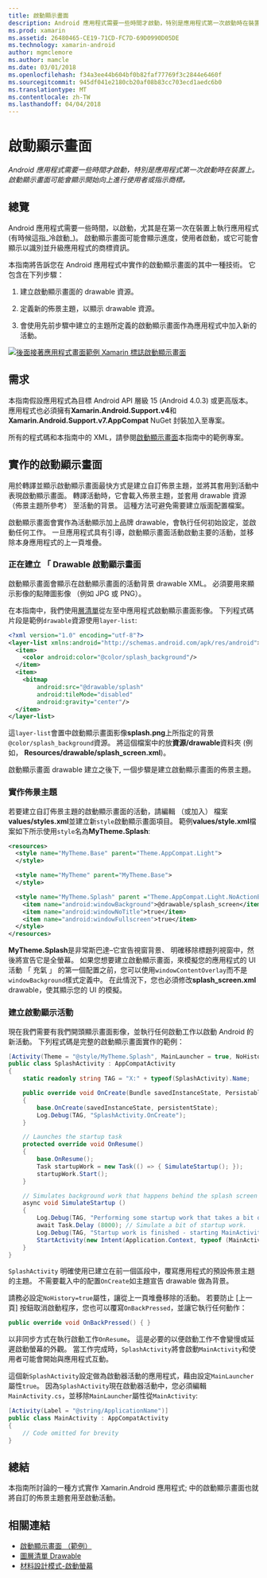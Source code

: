 ```yaml
---
title: 啟動顯示畫面
description: Android 應用程式需要一些時間才啟動，特別是應用程式第一次啟動時在裝置上。 啟動顯示畫面可能會顯示開始向上進行使用者或指示商標。
ms.prod: xamarin
ms.assetid: 26480465-CE19-71CD-FC7D-69D0990D05DE
ms.technology: xamarin-android
author: mgmclemore
ms.author: mamcle
ms.date: 03/01/2018
ms.openlocfilehash: f34a3ee44b604bf0b82faf77769f3c2844e6460f
ms.sourcegitcommit: 945df041e2180cb20af08b83cc703ecd1aedc6b0
ms.translationtype: MT
ms.contentlocale: zh-TW
ms.lasthandoff: 04/04/2018
---
```

# <a name="splash-screen"></a>啟動顯示畫面

_Android 應用程式需要一些時間才啟動，特別是應用程式第一次啟動時在裝置上。啟動顯示畫面可能會顯示開始向上進行使用者或指示商標。_


## <a name="overview"></a>總覽

Android 應用程式需要一些時間，以啟動，尤其是在第一次在裝置上執行應用程式 (有時候這指_冷啟動_)。 啟動顯示畫面可能會顯示進度，使用者啟動，或它可能會顯示以識別並升級應用程式的商標資訊。

本指南將告訴您在 Android 應用程式中實作的啟動顯示畫面的其中一種技術。 它包含在下列步驟：

1.  建立啟動顯示畫面的 drawable 資源。

2.  定義新的佈景主題，以顯示 drawable 資源。

3.  會使用先前步驟中建立的主題所定義的啟動顯示畫面作為應用程式中加入新的活動。

[![後面接著應用程式畫面範例 Xamarin 標誌啟動顯示畫面](splash-screen-images/splashscreen-01-sml.png)](splash-screen-images/splashscreen-01.png#lightbox)


## <a name="requirements"></a>需求

本指南假設應用程式為目標 Android API 層級 15 (Android 4.0.3) 或更高版本。 應用程式也必須擁有**Xamarin.Android.Support.v4**和**Xamarin.Android.Support.v7.AppCompat** NuGet 封裝加入至專案。

所有的程式碼和本指南中的 XML，請參閱[啟動顯示畫面](https://developer.xamarin.com/samples/monodroid/SplashScreen)本指南中的範例專案。


## <a name="implementing-a-splash-screen"></a>實作的啟動顯示畫面

用於轉譯並顯示啟動顯示畫面最快方式是建立自訂佈景主題，並將其套用到活動中表現啟動顯示畫面。 轉譯活動時，它會載入佈景主題，並套用 drawable 資源 （佈景主題所參考） 至活動的背景。 這種方法可避免需要建立版面配置檔案。

啟動顯示畫面會實作為活動顯示加上品牌 drawable，會執行任何初始設定，並啟動任何工作。 一旦應用程式具有引導，啟動顯示畫面活動啟動主要的活動，並移除本身應用程式的上一頁堆疊。


### <a name="creating-a-drawable-for-the-splash-screen"></a>正在建立 「 Drawable 啟動顯示畫面

啟動顯示畫面會顯示在啟動顯示畫面的活動背景 drawable XML。 必須要用來顯示影像的點陣圖影像 （例如 JPG 或 PNG）。

在本指南中，我們使用[層清單](http://developer.android.com/guide/topics/resources/drawable-resource.html#LayerList)從左至中應用程式啟動顯示畫面影像。 下列程式碼片段是範例`drawable`資源使用`layer-list`:

```xml
<?xml version="1.0" encoding="utf-8"?>
<layer-list xmlns:android="http://schemas.android.com/apk/res/android">
  <item>
    <color android:color="@color/splash_background"/>
  </item>
  <item>
    <bitmap
        android:src="@drawable/splash"
        android:tileMode="disabled"
        android:gravity="center"/>
  </item>
</layer-list>
```

這`layer-list`會置中啟動顯示畫面影像**splash.png**上所指定的背景`@color/splash_background`資源。
將這個檔案中的放**資源/drawable**資料夾 (例如， **Resources/drawable/splash_screen.xml**)。

啟動顯示畫面 drawable 建立之後下, 一個步驟是建立啟動顯示畫面的佈景主題。


### <a name="implementing-a-theme"></a>實作佈景主題

若要建立自訂佈景主題的啟動顯示畫面的活動，請編輯 （或加入） 檔案**values/styles.xml**並建立新`style`啟動顯示畫面項目。 範例**values/style.xml**檔案如下所示使用`style`名為**MyTheme.Splash**:

```xml
<resources>
  <style name="MyTheme.Base" parent="Theme.AppCompat.Light">
  </style>

  <style name="MyTheme" parent="MyTheme.Base">
  </style>

  <style name="MyTheme.Splash" parent ="Theme.AppCompat.Light.NoActionBar">
    <item name="android:windowBackground">@drawable/splash_screen</item>
    <item name="android:windowNoTitle">true</item>
    <item name="android:windowFullscreen">true</item>
  </style>
</resources>
```

**MyTheme.Splash**是非常斯巴達&ndash;它宣告視窗背景、 明確移除標題列視窗中，然後將宣告它是全螢幕。 如果您想要建立啟動顯示畫面，來模擬您的應用程式的 UI 活動 「 充氣 」 的第一個配置之前，您可以使用`windowContentOverlay`而不是`windowBackground`樣式定義中。 在此情況下，您也必須修改**splash_screen.xml** drawable，使其顯示您的 UI 的模擬。


### <a name="create-a-splash-activity"></a>建立啟動顯示活動

現在我們需要有我們開頭顯示畫面影像，並執行任何啟動工作以啟動 Android 的新活動。 下列程式碼是完整的啟動顯示畫面實作的範例：

```csharp
[Activity(Theme = "@style/MyTheme.Splash", MainLauncher = true, NoHistory = true)]
public class SplashActivity : AppCompatActivity
{
    static readonly string TAG = "X:" + typeof(SplashActivity).Name;

    public override void OnCreate(Bundle savedInstanceState, PersistableBundle persistentState)
    {
        base.OnCreate(savedInstanceState, persistentState);
        Log.Debug(TAG, "SplashActivity.OnCreate");
    }

    // Launches the startup task
    protected override void OnResume()
    {
        base.OnResume();
        Task startupWork = new Task(() => { SimulateStartup(); });
        startupWork.Start();
    }

    // Simulates background work that happens behind the splash screen
    async void SimulateStartup ()
    {
        Log.Debug(TAG, "Performing some startup work that takes a bit of time.");
        await Task.Delay (8000); // Simulate a bit of startup work.
        Log.Debug(TAG, "Startup work is finished - starting MainActivity.");
        StartActivity(new Intent(Application.Context, typeof (MainActivity)));
    }
}
```

`SplashActivity` 明確使用已建立在前一個區段中，覆寫應用程式的預設佈景主題的主題。
不需要載入中的配置`OnCreate`如主題宣告 drawable 做為背景。

請務必設定`NoHistory=true`屬性，讓從上一頁堆疊移除的活動。 若要防止 [上一頁] 按鈕取消啟動程序，您也可以覆寫`OnBackPressed`，並讓它執行任何動作：

```csharp
public override void OnBackPressed() { }
```

以非同步方式在執行啟動工作`OnResume`。 這是必要的以便啟動工作不會變慢或延遲啟動螢幕的外觀。 當工作完成時，`SplashActivity`將會啟動`MainActivity`和使用者可能會開始與應用程式互動。

這個新`SplashActivity`設定做為啟動器活動的應用程式，藉由設定`MainLauncher`屬性`true`。 因為`SplashActivity`現在啟動器活動中，您必須編輯`MainActivity.cs`，並移除`MainLauncher`屬性從`MainActivity`:

```csharp
[Activity(Label = "@string/ApplicationName")]
public class MainActivity : AppCompatActivity
{
    // Code omitted for brevity
}
```


## <a name="summary"></a>總結

本指南所討論的一種方式實作 Xamarin.Android 應用程式; 中的啟動顯示畫面也就將自訂的佈景主題套用至啟動活動。


## <a name="related-links"></a>相關連結

- [啟動顯示畫面 （範例）](https://developer.xamarin.com/samples/monodroid/SplashScreen)
- [圖層清單 Drawable](http://developer.android.com/guide/topics/resources/drawable-resource.html#LayerList)
- [ 材料設計模式-啟動螢幕](https://www.google.com/design/spec/patterns/launch-screens.html)
